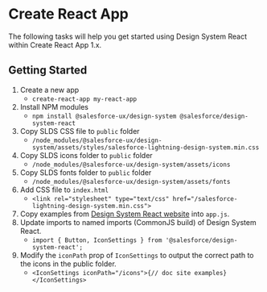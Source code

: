 # Create React App

The following tasks will help you get started using Design System React within Create React App 1.x.

## Getting Started

1. Create a new app
    * `create-react-app my-react-app`
1. Install NPM modules
    * `npm install @salesforce-ux/design-system @salesforce/design-system-react`
1. Copy SLDS CSS file to `public` folder
    * `/node_modules/@salesforce-ux/design-system/assets/styles/salesforce-lightning-design-system.min.css`
1. Copy SLDS icons folder to `public` folder
    * `/node_modules/@salesforce-ux/design-system/assets/icons`
1. Copy SLDS fonts folder to `public` folder
    * `/node_modules/@salesforce-ux/design-system/assets/fonts`
1. Add CSS file to `index.html`
    * `<link rel="stylesheet" type="text/css" href="/salesforce-lightning-design-system.min.css">`
1. Copy examples from [Design System React website](https://react.lightningdesignsystem.com/) into `app.js`.
1. Update imports to named imports (CommonJS build) of Design System React.
    * `import { Button, IconSettings } from '@salesforce/design-system-react';`
1. Modify the `iconPath` prop of `IconSettings` to output the correct path to the icons in the public folder.
    * `<IconSettings iconPath="/icons">{// doc site examples}</IconSettings>`
